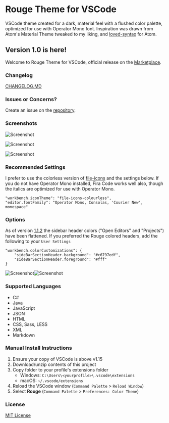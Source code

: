 # Rouge Theme for VSCode
VSCode theme created for a dark, material feel with a flushed color palette, optimized for use with Operator Mono font. 
Inspiration was drawn from Atom's Material Theme tweaked to my liking, and [loved-syntax](https://github.com/DanielPintilei/atom-loved-syntax) for Atom.

## Version 1.0 is here!
Welcome to Rouge Theme for VSCode, official release on the [Marketplace](https://marketplace.visualstudio.com/items?itemName=josef.rouge-theme).

### Changelog
[CHANGELOG.MD](./CHANGELOG.MD)

### Issues or Concerns?
Create an issue on the [repository](https://github.com/josefaidt/rouge-theme/issues).

### Screenshots
![Screenshot](https://raw.githubusercontent.com/josefaidt/rouge-theme/master/img/screenshot01.png)

![Screenshot](https://raw.githubusercontent.com/josefaidt/rouge-theme/master/img/screenshot02.png)

![Screenshot](https://raw.githubusercontent.com/josefaidt/rouge-theme/master/img/screenshot03.png)

### Recommended Settings
I prefer to use the colorless version of [file-icons](https://marketplace.visualstudio.com/items?itemName=file-icons.file-icons) and the settings below. If you do not have Operator Mono installed, Fira Code works well also, though the italics are optimized for use with Operator Mono.

	
	"workbench.iconTheme": "file-icons-colourless",
	"editor.fontFamily": "Operator Mono, Consolas, 'Courier New', monospace"
		

### Options
As of version [1.1.2](CHANGELOG.MD#[1.1.2]) the sidebar header colors ("Open Editors" and "Projects") have been flattened. If you preferred the Rouge colored headers, add the following to your `User Settings`

	
	"workbench.colorCustomizations": {
		"sideBarSectionHeader.background": "#c6797edf",
		"sideBarSectionHeader.foreground": "#fff"
	}
	

![Screenshot](https://raw.githubusercontent.com/josefaidt/rouge-theme/master/img/screenshot04a.png)![Screenshot](https://raw.githubusercontent.com/josefaidt/rouge-theme/master/img/screenshot04b.png)

### Supported Languages
- C#
- Java
- JavaScript
- JSON
- HTML
- CSS, Sass, LESS
- XML
- Markdown

### Manual Install Instructions
1. Ensure your copy of VSCode is above v1.15
2. Download/unzip contents of this project
3. Copy folder to your profile's extensions folder
	- Windows:  `C:\Users\<yourprofile>\.vscode\extensions`
	- macOS:    `~/.vscode/extensions`
4. Reload the VSCode window (`Command Palette` > `Reload Window`)
5. Select **Rouge** (`Command Palette` > `Preferences: Color Theme`)


### License
[MIT License](./LICENSE)
